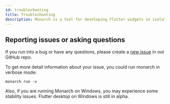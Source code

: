 ```yaml
---
id: troubleshooting
title: Troubleshooting
description: Monarch is a tool for developing Flutter widgets in isolation. It makes it super easy to build widgets for complex UIs.
---
```


## Reporting issues or asking questions

If you run into a bug or have any questions, please create a [new issue](https://github.com/Dropsource/monarch/issues) in out GitHub repo.

To get more detail information about your issue, you could run monarch in
verbose mode:

```shell
monarch run -v
```

Also, if you are running Monarch on Windows, you may experience some 
stability issues. Flutter desktop on Windows is still in alpha.